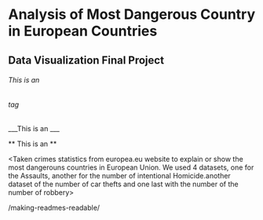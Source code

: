 #  Analysis of Most Dangerous Country in European Countries 
## Data Visualization Final Project

###### This is an <h6> tag
  
  ___This is an ___
  
** This is an **


<Taken crimes statistics from europea.eu website to explain or show the most dangerouns countries in European Union. We used 4 datasets, one for the Assaults, another for the number of intentional Homicide.another dataset of the number of car thefts and one last with the number of the number of robbery>


/making-readmes-readable/
